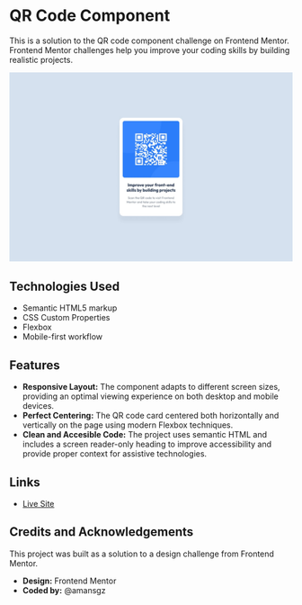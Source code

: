 # QR Code Component

This is a solution to the QR code component challenge on Frontend Mentor. Frontend Mentor challenges help you improve your coding skills by building realistic projects.

![Desktop preview design](./assets/desktop-design.jpg)

## Technologies Used

- Semantic HTML5 markup
- CSS Custom Properties
- Flexbox
- Mobile-first workflow

## Features

- **Responsive Layout:** The component adapts to different screen sizes, providing an optimal viewing experience on both desktop and mobile devices.
- **Perfect Centering:** The QR code card centered both horizontally and vertically on the page using modern Flexbox techniques.
- **Clean and Accesible Code:** The project uses semantic HTML and includes a screen reader-only heading to improve accessibility and provide proper context for assistive technologies.

## Links

- [Live Site](https://qr-card-solution.netlify.app)

## Credits and Acknowledgements

This project was built as a solution to a design challenge from Frontend Mentor.

- **Design:** Frontend Mentor
- **Coded by:** @amansgz
